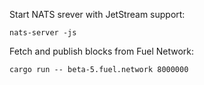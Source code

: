 Start NATS srever with JetStream support:

```
nats-server -js
```

Fetch and publish blocks from Fuel Network:

```
cargo run -- beta-5.fuel.network 8000000
```